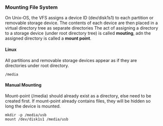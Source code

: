 ### Mounting File System

On Unix-OS, the VFS assigns a device ID (dev/disk1s1) to each partition or removable storage device. The contents of each device are then placed in a virtual directory tree as separate directories The act of assigning a directory to a storage device (under root directory tree) is called **mouting**, adn the assigned directory is called a **mount point**.

#### Linux

All partitions and removable storage devices appear as if they are directories under root directory.

```
/media
```

#### Manual Mounting

Mount-point (/media) should already exist as a directory, else need to be created first. If mount-point already contains files, they will be hidden so long the device is mounted.

```
mkdir -p /media/usb
mount /dev/disk1s1 /media/usb
```
